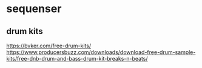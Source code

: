 # sequenser


## drum kits
https://bvker.com/free-drum-kits/
https://www.producersbuzz.com/downloads/download-free-drum-sample-kits/free-dnb-drum-and-bass-drum-kit-breaks-n-beats/